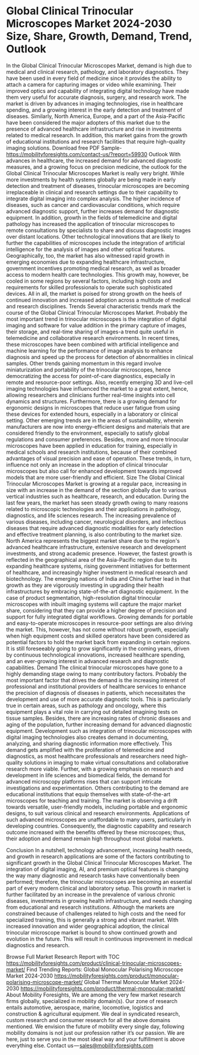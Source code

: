 # Global Clinical Trinocular Microscopes Market 2024-2030 Size, Share, Growth, Demand, Trend, Outlook
In the Global Clinical Trinocular Microscopes Market, demand is high due to medical and clinical research, pathology, and laboratory diagnostics. They have been used in every field of medicine since it provides the ability to attach a camera for capturing images or video while examining. Their improved optics and capability of integrating digital technology have made them very useful for accurate diagnosis, surgery, and research work. The market is driven by advances in imaging technologies, rise in healthcare spending, and a growing interest in the early detection and treatment of diseases. Similarly, North America, Europe, and a part of the Asia-Pacific have been considered the major adopters of this market due to the presence of advanced healthcare infrastructure and rise in investments related to medical research. In addition, this market gains from the growth of educational institutions and research facilities that require high-quality imaging solutions.
Download free PDF Sample- https://mobilityforesights.com/contact-us/?report=59930
Outlook
With advances in healthcare, the increased demand for advanced diagnostic measures, and a growing focus on precision medicine, the outlook for the Global Clinical Trinocular Microscopes Market is really very bright. While more investments by health systems globally are being made in early detection and treatment of diseases, trinocular microscopes are becoming irreplaceable in clinical and research settings due to their capability to integrate digital imaging into complex analysis. The higher incidence of diseases, such as cancer and cardiovascular conditions, which require advanced diagnostic support, further increases demand for diagnostic equipment. In addition, growth in the fields of telemedicine and digital pathology has increased the application of trinocular microscopes to remote consultations by specialists to share and discuss diagnostic images over distant locations. Other technological innovations that are likely to further the capabilities of microscopes include the integration of artificial intelligence for the analysis of images and other optical features. Geographically, too, the market has also witnessed rapid growth in emerging economies due to expanding healthcare infrastructure, government incentives promoting medical research, as well as broader access to modern health care technologies. This growth may, however, be cooled in some regions by several factors, including high costs and requirements for skilled professionals to operate such sophisticated devices. All in all, the market is poised for strong growth on the heels of continued innovation and increased adoption across a multitude of medical and research disciplines.
Trends
Several characteristic trends mark the course of the Global Clinical Trinocular Microscopes Market. Probably the most important trend in trinocular microscopes is the integration of digital imaging and software for value addition in the primary capture of images, their storage, and real-time sharing of images-a trend quite useful in telemedicine and collaborative research environments. In recent times, these microscopes have been combined with artificial intelligence and machine learning for the performance of image analysis to enhance diagnosis and speed up the process for detection of abnormalities in clinical samples. Other trends gaining momentum in this regard involve miniaturization and portability of the trinocular microscopes, hence democratizing the access for point-of-care diagnostics, especially in remote and resource-poor settings. Also, recently emerging 3D and live-cell imaging technologies have influenced the market to a great extent, hence, allowing researchers and clinicians further real-time insights into cell dynamics and structures. Furthermore, there is a growing demand for ergonomic designs in microscopes that reduce user fatigue from using these devices for extended hours, especially in a laboratory or clinical setting. Other emerging trends are in the areas of sustainability, wherein manufacturers are now into energy-efficient designs and materials that are considered friendly to the environment, especially to satisfy global regulations and consumer preferences. Besides, more and more trinocular microscopes have been applied in education for training, especially in medical schools and research institutions, because of their combined advantages of visual precision and ease of operation. These trends, in turn, influence not only an increase in the adoption of clinical trinocular microscopes but also call for enhanced development towards improved models that are more user-friendly and efficient.
Size
The Global Clinical Trinocular Microscopes Market is growing at a regular pace, increasing in size with an increase in the demand of the section globally due to various vertical industries such as healthcare, research, and education. During the last few years, the market has seen steady growth owing to many reasons related to microscopic technologies and their applications in pathology, diagnostics, and life sciences research. The increasing prevalence of various diseases, including cancer, neurological disorders, and infectious diseases that require advanced diagnostic modalities for early detection and effective treatment planning, is also contributing to the market size. North America represents the biggest market share due to the region's advanced healthcare infrastructure, extensive research and development investments, and strong academic presence. However, the fastest growth is reflected in the geographical area of the Asia-Pacific region due to its expanding healthcare systems, rising government initiatives for betterment of healthcare, and increasingly higher investment in medical research and biotechnology. The emerging nations of India and China further lead in that growth as they are vigorously investing in upgrading their health infrastructures by embracing state-of-the-art diagnostic equipment. In the case of product segmentation, high-resolution digital trinocular microscopes with inbuilt imaging systems will capture the major market share, considering that they can provide a higher degree of precision and support for fully integrated digital workflows. Growing demands for portable and easy-to-operate microscopes in resource-poor settings are also driving the market. This, however, has not come without robust growth, especially when high equipment costs and skilled operators have been considered as potential factors to hold the market back from expanding in certain regions. It is still foreseeably going to grow significantly in the coming years, driven by continuous technological innovations, increased healthcare spending, and an ever-growing interest in advanced research and diagnostic capabilities.
Demand
The clinical trinocular microscopes have gone to a highly demanding stage owing to many contributory factors. Probably the most important factor that drives the demand is the increasing interest of professional and institutional providers of healthcare services to enhance the precision of diagnosis of diseases in patients, which necessitates the development and use of more accurate diagnostic tools. This is particularly true in certain areas, such as pathology and oncology, where this equipment plays a vital role in carrying out detailed imagining tests on tissue samples. Besides, there are increasing rates of chronic diseases and aging of the population, further increasing demand for advanced diagnostic equipment. Development such as integration of trinocular microscopes with digital imaging technologies also creates demand in documenting, analyzing, and sharing diagnostic information more effectively. This demand gets amplified with the proliferation of telemedicine and diagnostics, as most healthcare professionals and researchers need high-quality solutions in imaging to make virtual consultations and collaborative research more viable. Further, with a growing emphasis on research and development in life sciences and biomedical fields, the demand for advanced microscopy platforms rises that can support intricate investigations and experimentation. Others contributing to the demand are educational institutions that equip themselves with state-of-the-art microscopes for teaching and training. The market is observing a drift towards versatile, user-friendly models, including portable and ergonomic designs, to suit various clinical and research environments. Applications of such advanced microscopes are unaffordable to many users, particularly in developing countries. Consequently, the diagnostic capability and research outcome increased with the benefits offered by these microscopes; thus, their adoption and demand remain high throughout most global markets.

Conclusion
In a nutshell, technology advancement, increasing health needs, and growth in research applications are some of the factors contributing to significant growth in the Global Clinical Trinocular Microscopes Market. The integration of digital imaging, AI, and premium optical features is changing the way many diagnostic and research tasks have conventionally been performed; therefore, the trinocular microscopes are becoming an essential part of every modern clinical and laboratory setup. This growth in market is further facilitated by an increase in the prevalence of various chronic diseases, investments in growing health infrastructure, and needs changing from educational and research institutions. Although the markets are constrained because of challenges related to high costs and the need for specialized training, this is generally a strong and vibrant market. With increased innovation and wider geographical adoption, the clinical trinocular microscope market is bound to show continued growth and evolution in the future. This will result in continuous improvement in medical diagnostics and research.

Browse Full Market Research Report with TOC  https://mobilityforesights.com/product/clinical-trinocular-microscopes-market/
Find Trending Reports:
Global Monocular Polarising Microscope Market 2024-2030
https://mobilityforesights.com/product/monocular-polarising-microscope-market/
Global Thermal Monocular Market 2024-2030
https://mobilityforesights.com/product/thermal-monocular-market/
About Mobility Foresights,
We are among the very few market research firms globally, specialized in mobility domain(s). Our zone of research entails automotive, aerospace, marine, locomotive, logistics and construction & agricultural equipment. We deal in syndicated research, custom research and consumer research for all the above domains mentioned.
We envision the future of mobility every single day, following mobility domains is not just our profession rather it’s our passion. We are here, just to serve you in the most ideal way and your fulfillment is above everything else. Contact us — sales@mobilityforesights.com

